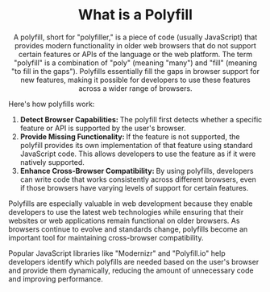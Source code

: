 <h1 align="center">What is a Polyfill</h1>

<p align="center">A polyfill, short for "polyfiller," is a piece of code (usually JavaScript) that provides modern functionality in older web browsers that do not support certain features or APIs of the language or the web platform. The term "polyfill" is a combination of "poly" (meaning "many") and "fill" (meaning "to fill in the gaps"). Polyfills essentially fill the gaps in browser support for new features, making it possible for developers to use these features across a wider range of browsers.</p>

<p>
Here's how polyfills work:
</p>

<ol>
    <li><b>Detect Browser Capabilities: </b>The polyfill first detects whether a specific feature or API is supported by the user's browser.</li>
    <li><b>Provide Missing Functionality: </b>If the feature is not supported, the polyfill provides its own implementation of that feature using standard JavaScript code. This allows developers to use the feature as if it were natively supported.</li>
    <li><b>Enhance Cross-Browser Compatibility: </b>By using polyfills, developers can write code that works consistently across different browsers, even if those browsers have varying levels of support for certain features.</li>
</ol>

<p>
Polyfills are especially valuable in web development because they enable developers to use the latest web technologies while ensuring that their websites or web applications remain functional on older browsers. As browsers continue to evolve and standards change, polyfills become an important tool for maintaining cross-browser compatibility.

Popular JavaScript libraries like "Modernizr" and "Polyfill.io" help developers identify which polyfills are needed based on the user's browser and provide them dynamically, reducing the amount of unnecessary code and improving performance.

</p>

